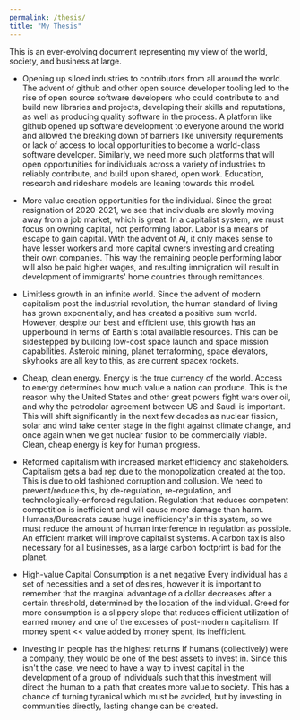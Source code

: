 ```yaml
---
permalink: /thesis/
title: "My Thesis"
---
```


This is an ever-evolving document representing my view of the world, society, and business at large.


- Opening up siloed industries to contributors from all around the world.
The advent of github and other open source developer tooling led to the rise of open source software developers who could contribute to and build new libraries and projects, developing their skills and reputations, as well as producing quality software in the process. A platform like github opened up software development to everyone around the world and allowed the breaking down of barriers like university requirements or lack of access to local opportunities to become a world-class software developer. Similarly, we need more such platforms that will open opportunities for individuals across a variety of industries to reliably contribute, and build upon shared, open work. Education, research and rideshare models are leaning towards this model.

- More value creation opportunities for the individual.
Since the great resignation of 2020-2021, we see that individuals are slowly moving away from a job market, which is great. In a capitalist system, we must focus on owning capital, not performing labor. Labor is a means of escape to gain capital. With the advent of AI, it only makes sense to have lesser workers and more capital owners investing and creating their own companies. This way the remaining people performing labor will also be paid higher wages, and resulting immigration will result in development of immigrants' home countries through remittances.

- Limitless growth in an infinite world.
Since the advent of modern capitalism post the industrial revolution, the human standard of living has grown exponentially, and has created a positive sum world. However, despite our best and efficient use, this growth has an upperbound in terms of Earth's total available resources. This can be sidestepped by building low-cost space launch and space mission capabilities. Asteroid mining, planet terraforming, space elevators, skyhooks are all key to this, as are current spacex rockets.

- Cheap, clean energy.
Energy is the true currency of the world. Access to energy determines how much value a nation can produce. This is the reason why the United States and other great powers fight wars over oil, and why the petrodolar agreement between US and Saudi is important. This will shift significantly in the next few decades as nuclear fission, solar and wind take center stage in the fight against climate change, and once again when we get nuclear fusion to be commercially viable. Clean, cheap energy is key for human progress.

- Reformed capitalism with increased market efficiency and stakeholders.
Capitalism gets a bad rep due to the monopolization created at the top. This is due to old fashioned corruption and collusion. We need to prevent/reduce this, by de-regulation, re-regulation, and technologically-enforced regulation. Regulation that reduces competent competition is inefficient and will cause more damage than harm. Humans/Bureacrats cause huge inefficiency's in this system, so we must reduce the amount of human interference in regulation as possible. An efficient market will improve capitalist systems. A carbon tax is also necessary for all businesses, as a large carbon footprint is bad for the planet.

- High-value Capital Consumption is a net negative
Every individual has a set of necessities and a set of desires, however it is important to remember that the marginal advantage of a dollar decreases after a certain threshold, determined by the location of the individual. Greed for more consumption is a slippery slope that reduces efficient utilization of earned money and one of the excesses of post-modern capitalism. If money spent << value added by money spent, its inefficient.

- Investing in people has the highest returns
If humans (collectively) were a company, they would be one of the best assets to invest in. Since this isn't the case, we need to have a way to invest capital in the development of a group of individuals such that this investment will direct the human to a path that creates more value to society. This has a chance of turning tyranical which must be avoided, but by investing in communities directly, lasting change can be created.